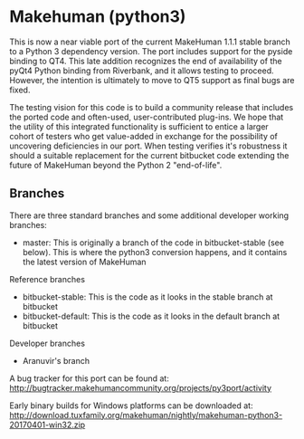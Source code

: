 # Makehuman (python3)

This is now a near viable port of the current MakeHuman 1.1.1 stable branch to a Python 3 dependency version.  The port 
includes support for the pyside binding to QT4.  This late addition recognizes the end of availability of the pyQt4 Python binding from Riverbank, and it allows testing to proceed.  However, the intention is ultimately to move to QT5 support as final bugs are fixed.

The testing vision for this code is to build a community release that includes the ported code and often-used, user-contributed 
plug-ins.  We hope that the utility of this integrated functionality is sufficient to entice a larger cohort of testers who get
value-added in exchange for the possibility of uncovering deficiencies in our port. When  testing verifies it's robustness it should a suitable replacement for the current bitbucket code extending the future of MakeHuman beyond the Python 2 "end-of-life".


## Branches

There are three standard branches and some additional developer working branches:

* master: This is originally a branch of the code in bitbucket-stable (see below). This is where the python3 conversion happens, and it contains the latest version of MakeHuman

Reference branches
* bitbucket-stable: This is the code as it looks in the stable branch at bitbucket
* bitbucket-default: This is the code as it looks in the default branch at bitbucket

Developer branches
* Aranuvir's branch

A bug tracker for this port can be found at: http://bugtracker.makehumancommunity.org/projects/py3port/activity

Early binary builds for Windows platforms can be downloaded at: http://download.tuxfamily.org/makehuman/nightly/makehuman-python3-20170401-win32.zip
